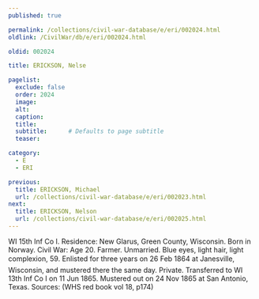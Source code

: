 ```yaml
---
published: true

permalink: /collections/civil-war-database/e/eri/002024.html
oldlink: /CivilWar/db/e/eri/002024.html

oldid: 002024

title: ERICKSON, Nelse

pagelist:
  exclude: false
  order: 2024
  image: 
  alt:
  caption:
  title:
  subtitle:      # Defaults to page subtitle
  teaser:

category: 
  - E 
  - ERI

previous:
  title: ERICKSON, Michael
  url: /collections/civil-war-database/e/eri/002023.html  
next:
  title: ERICKSON, Nelson
  url: /collections/civil-war-database/e/eri/002025.html   
---
```

WI 15th Inf Co I. Residence: New Glarus, Green County, Wisconsin. Born in Norway. Civil War: Age 20. Farmer. Unmarried. Blue eyes, light hair, light complexion, 5&#146;9&#148;. Enlisted for three years on 26 Feb 1864 at Janesville, Wisconsin, and mustered there the same day. Private. Transferred to WI 13th Inf Co I on 11 Jun 1865. Mustered out on 24 Nov 1865 at San Antonio, Texas. Sources: (WHS red book vol 18, p174)